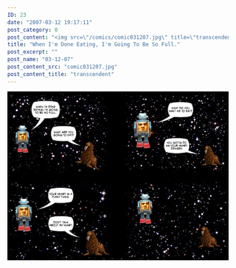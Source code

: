 ```yaml
---
ID: 23
date: "2007-03-12 19:17:11"
post_category: 0
post_content: "<img src=\"/comics/comic031207.jpg\" title=\"transcendent\" />"
title: "When I'm Done Eating, I'm Going To Be So Full."
post_excerpt: ""
post_name: "03-12-07"
post_content_src: "comic031207.jpg"
post_content_title: "transcendent"
---
```



[![transcendent](/comics-hi-res/comic031207.jpg)](/comics-hi-res/comic031207.jpg)
